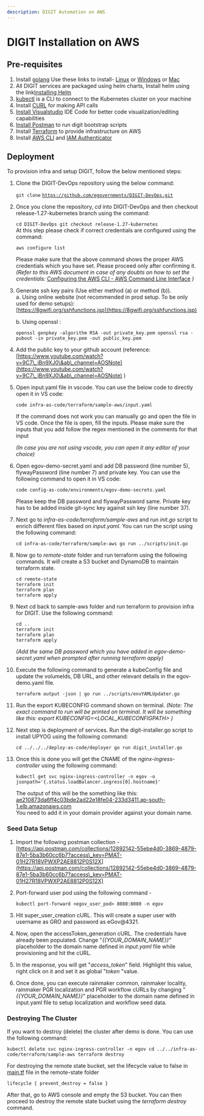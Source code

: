 ```yaml
---
description: DIGIT Automation on AWS
---
```


# DIGIT Installation on AWS

## **Pre-requisites** <a href="#1.-pre-requisites" id="1.-pre-requisites"></a>

1. Install [golang](https://golang.org/doc/install#download)  Use these links to install- [Linux](https://golang.org/dl/go1.13.3.linux-amd64.tar.gz) or [Windows](https://golang.org/dl/go1.13.3.windows-amd64.msi) or [Mac](https://golang.org/dl/go1.13.3.darwin-amd64.pkg)​
2. All DIGIT services are packaged using helm charts, Install helm using the link[<img src="https://helm.sh/img/favicon-152.png" alt="" data-size="line">Installing Helm](https://helm.sh/docs/intro/install/)​
3. ​[kubectl](https://kubernetes.io/docs/tasks/tools/install-kubectl-linux/) is a CLI to connect to the Kubernetes cluster on your machine
4. Install [CURL](https://help.ubidots.com/en/articles/2165289-learn-how-to-install-run-curl-on-windows-macosx-linux) for making API calls
5. ​[Install Visualstudio](https://code.visualstudio.com/download) IDE Code for better code visualization/editing capabilities
6. ​[Install Postman](https://www.postman.com/downloads/) to run digit bootstrap scripts
7. Install [Terraform](https://developer.hashicorp.com/terraform/tutorials/aws-get-started/install-cli) to provide infrastructure on AWS
8. Install [AWS CLI](https://docs.aws.amazon.com/cli/latest/userguide/getting-started-install.html) and [IAM Authenticator](https://docs.aws.amazon.com/eks/latest/userguide/install-aws-iam-authenticator.html)

## Deployment&#x20;

To provision infra and setup DIGIT, follow the below mentioned steps:

1.  Clone the DIGIT-DevOps repository using the below command:

    `git clone` [`https://github.com/egovernments/DIGIT-DevOps.git`](https://github.com/egovernments/DIGIT-DevOps.git)
2.  Once you clone the repository, _cd_ into DIGIT-DevOps and then checkout release-1.27-kubernetes branch using the command:

    `cd DIGIT-DevOps git checkout release-1.27-kubernetes`\
    At this step please check if correct credentials are configured using the command:

    `aws configure list`

    Please make sure that the above command shows the proper AWS credentials which you have set. Please proceed only after confirming it.\
    _(Refer to this AWS document in case of any doubts on how to set the credentials:_ [<img src="https://docs.aws.amazon.com/assets/images/favicon.ico" alt="" data-size="line">Configuring the AWS CLI - AWS Command Line Interface](https://docs.aws.amazon.com/cli/latest/userguide/cli-chap-configure.html) _)_
3.  Generate ssh key pairs (Use either method (a) or method (b)).\
    a. Using online website (not recommended in prod setup. To be only used for demo setups):\
    &#x20; [https://8gwifi.org/sshfunctions.jsp](https://8gwifi.org/sshfunctions.jsp)

    b. Using openssl :

    `openssl genpkey -algorithm RSA -out private_key.pem openssl rsa -pubout -in private_key.pem -out public_key.pem`
4. Add the public key to your github account (reference: [https://www.youtube.com/watch?v=9C7\_jBn9XJ0\&ab\_channel=AOSNote](https://www.youtube.com/watch?v=9C7\_jBn9XJ0\&ab\_channel=AOSNote) )
5.  Open input.yaml file in vscode. You can use the below code to directly open it in VS code:

    `code infra-as-code/terraform/sample-aws/input.yaml`

    If the command does not work you can manually go and open the file in VS code. Once the file is open, fill the inputs. Please make sure the inputs that you add follow the regex mentioned in the comments for that input

    _(In case you are not using vscode, you can open it any editor of your choice)_
6.  Open egov-demo-secret.yaml and add DB password (line number 5), flywayPassword (line number 7) and private key. You can use the following command to open it in VS code:

    `code config-as-code/environments/egov-demo-secrets.yaml`

    Please keep the DB password and flywayPassword same. Private key has to be added inside git-sync key against ssh key (line number 37).
7.  Next go to _infra-as-code/terraform/sample-aws_ and run _init.go_ script to enrich different files based on _input.yaml_. You can run the script using the following command:

    `cd infra-as-code/terraform/sample-aws go run ../scripts/init.go`
8.  Now go to _remote-state_ folder and run terraform using the following commands. It will create a S3 bucket and DynamoDB to maintain terraform state.

    `cd remote-state`\
    `terraform init` \
    `terraform plan` \
    `terraform apply`
9.  Next cd back to sample-aws folder and run terraform to provision infra for DIGIT. Use the following command:

    `cd ..` \
    `terraform init` \
    `terraform plan` \
    `terraform apply`

    _(Add the same DB password which you have added in egov-demo-secret.yaml when prompted after running terraform apply)_
10. Execute the following command to generate a kubeConfig file and update the volumeIds, DB URL, and other relevant details in the egov-demo.yaml file.

    `terraform output -json | go run ../scripts/envYAMLUpdater.go`
11. Run the export KUBECONFIG command shown on terminal. _(Note: The exact command to run will be printed on terminal. It will be something like this: export KUBECONFIG=\<LOCAL\_KUBECONFIGPATH> )_
12. Next step is deployment of services. Run the digit-installer.go script to install UPYOG using the following command:

    `cd ../../../deploy-as-code/deployer go run digit_installer.go`
13. Once this is done you will get the CNAME of the _nginx-ingress-controller_ using the following command:

    `kubectl get svc nginx-ingress-controller -n egov -o jsonpath='{.status.loadBalancer.ingress[0].hostname}'`

    The output of this will be the something like this:\
    [ae210873da6ff4c03bde2ad22e18fe04-233d3411.ap-south-1.elb.amazonaws.com](http://ae210873da6ff4c03bde2ad22e18fe04-233d3411.ap-south-1.elb.amazonaws.com/)\
    You need to add it in your domain provider against your domain name.

### Seed Data Setup <a href="#seed-data-setup" id="seed-data-setup"></a>

1. Import the following postman collection - [https://api.postman.com/collections/12892142-55ebe4d0-3869-4879-87e1-5ba3b60cc6b7?access\_key=PMAT-01H27R18VPWXP2AE8812P0S12X](https://api.postman.com/collections/12892142-55ebe4d0-3869-4879-87e1-5ba3b60cc6b7?access\_key=PMAT-01H27R18VPWXP2AE8812P0S12X)
2.  Port-forward user pod using the following command -

    `kubectl port-forward <egov_user_pod> 8080:8080 -n egov`
3. Hit super\_user\_creation cURL. This will create a super user with username as GRO and password as eGov@4321.
4. Now, open the accessToken\_generation cURL. The credentials have already been populated. Change "_\{{YOUR\_DOMAIN\_NAME\}}_" placeholder to the domain name defined in _input.yaml_ file while provisioning and hit the cURL.
5. In the response, you will get "_access\_token_" field. Highlight this value, right click on it and set it as global "_token_ "value.
6. Once done, you can execute rainmaker common, rainmaker locality, rainmaker PGR localization and PGR workflow cURLs by changing "_\{{YOUR\_DOMAIN\_NAME\}}_" placeholder to the domain name defined in input.yaml file to setup localization and workflow seed data.&#x20;

### Destroying The Cluster <a href="#destroying-the-cluster" id="destroying-the-cluster"></a>

If you want to destroy (delete) the cluster after demo is done. You can use the following command:

`kubectl delete svc nginx-ingress-controller -n egov cd ../../infra-as-code/terraform/sample-aws terraform destroy`

For destroying the remote state bucket, set the lifecycle value to false in [main.tf](http://main.tf/) file in the remote-state folder

`lifecycle { prevent_destroy = false }`

After that, go to AWS console and empty the S3 bucket. You can then proceed to destroy the remote state bucket using the _terraform destroy_ command.
